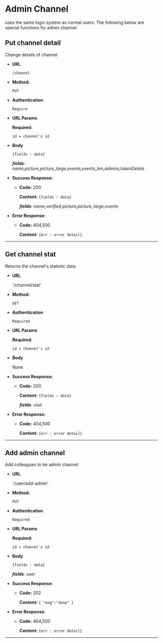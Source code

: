 # **Admin Channel**

uses the same login system as normal users. The following below are special functions for admin channel.
## Put channel detail

Change details of channel

* **URL**

  `/channel`

* **Method:**

  `PUT`

* **Authentication**

    `Require`

*  **URL Params**

    **Required:**

    `id = channel's id`

* **Body**

  `{fields : data}`

  *__fields__: name,picture,picture_large,events,events_bin,admins,tokenDelete*

* **Success Response:**

  * **Code:** 200

    **Content:** `{fields : data}`

    *__fields__: name,verified,picture,picture_large,events*

* **Error Response:**

  * **Code:** 404,500

    **Content:** `{err : error detail}`
---
## Get channel stat

 Returns the channel's statistic data.

* **URL**

  `/channel/stat'

* **Method:**

  `GET`

* **Authentication**

    `Required`

*  **URL Params**

   **Required:**

    `id = channel's id`

* **Body**

  None

* **Success Response:**

  * **Code:** 200

    **Content:** `{fields : data}`

    *__fields__: visit*

* **Error Response:**

  * **Code:** 404,500

    **Content:** `{err : error detail}`
---

## Add admin channel

 Add colleagues to be admin channel.

* **URL**

  `/user/add-admin'

* **Method:**

  `PUT`

* **Authentication**

    `Required`

*  **URL Params**

   **Required:**

    `id = channel's id`

* **Body**

  `{fields : data}`

  *__fields__: user*

* **Success Response:**

  * **Code:** 202

    **Content:** `{ "msg":"done" }`

* **Error Response:**

  * **Code:** 404,500

    **Content:** `{err : error detail}`
---
